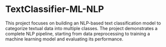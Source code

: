 # TextClassifier-ML-NLP
This project focuses on building an NLP-based text classification model to categorize textual data into multiple classes. The project demonstrates a complete NLP pipeline, starting from data preprocessing to training a machine learning model and evaluating its performance.
